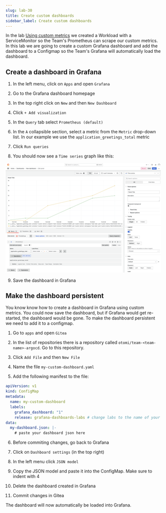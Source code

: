 ```yaml
---
slug: lab-30
title: Create custom dashboards
sidebar_label: Create custom dashboards
---
```


In the lab [Using custom metrics](lab-22) we created a Workload with a ServiceMonitor so the Team's Prometheus can scrape our custom metrics. In this lab we are going to create a custom Grafana dashboard and add the dashboard to a Configmap so the Team's Grafana will automatically load the dashboard.

## Create a dashboard in Grafana

1. In the left menu, click on `Apps` and open `Grafana`

2. Go to the Grafana dashboard homepage

3. In the top right click on `New` and then `New Dashboard`

4. Click `+ Add visualization`

5. In the `Query` tab select `Prometheus (default)`

6. In the `A` collapsible section, select a metric from the `Metric` drop-down list. In our example we use the `application_greetings_total` metric

7. Click `Run queries`

8. You should now see a `Time series` graph like this:

![dashboards](../../img/dashboards-1.png)

9. Save the dashboard in Grafana

## Make the dashboard persistent

You know know how to create a dashboard in Grafana using custom metrics. You could now save the dashboard, but if Grafana would get re-started, the dashboard would be gone. To make the dashboard persistent we need to add it to a configmap.

1. Go to `apps` and open `Gitea`

2. In the list of repositories there is a repository called `otomi/team-<team-name>-argocd`. Go to this repository.

3. Click `Add File` and then `New File`

4. Name the file `my-custom-dashboard.yaml`

5. Add the following manifest to the file:

```yaml
apiVersion: v1
kind: ConfigMap
metadata:
  name: my-custom-dashboard
  labels:
    grafana_dashboard: "1"
    release: grafana-dashboards-labs # change labs to the name of your team
data:
  my-dashboard.json: |-
    # paste your dashboard json here
```

6. Before commiting changes, go back to Grafana

7. Click on `Dashboard settings` (in the top right)

8. In the left menu click `JSON model`

9. Copy the JSON model and paste it into the ConfigMap. Make sure to indent with 4

11. Delete the dashboard created in Grafana

10. Commit changes in Gitea

The dashboard will now automatically be loaded into Grafana.



